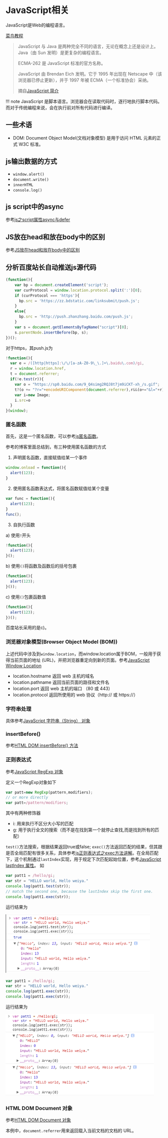# JavaScript相关

JavaScript是Web的编程语言。

[菜鸟教程](http://www.runoob.com/js/js-tutorial.html)

> JavaScript 与 Java 是两种完全不同的语言，无论在概念上还是设计上。
> Java（由 Sun 发明）是更复杂的编程语言。
>
> ECMA-262 是 JavaScript 标准的官方名称。
>
> JavaScript 由 Brendan Eich 发明。它于 1995 年出现在 Netscape 中（该浏览器已停止更新），并于 1997 年被 ECMA（一个标准协会）采纳。
>
> 摘自[JavaScript 简介](http://www.runoob.com/js/js-intro.html)

!!! note
    JavaScript 是脚本语言。浏览器会在读取代码时，逐行地执行脚本代码。而对于传统编程来说，会在执行前对所有代码进行编译。

## 一些术语

- DOM: Document Object Model(文档对象模型) 是用于访问 HTML 元素的正式 W3C 标准。

## js输出数据的方式

- `window.alert()`
- `document.write()`
- `innerHTML`
- `console.log()`

## js script中的async

参考[js之script属性async与defer](https://www.cnblogs.com/tanhehe/p/4236021.html)

## JS放在head和放在body中的区别

参考[JS放在head和放在body中的区别](http://blog.csdn.net/lumeier/article/details/46398009)

## 分析百度站长自动推送js源代码

```js
(function(){
    var bp = document.createElement('script');
    var curProtocol = window.location.protocol.split(':')[0];
    if (curProtocol === 'https'){
      bp.src = 'https://zz.bdstatic.com/linksubmit/push.js';
    }
    else{
      bp.src = 'http://push.zhanzhang.baidu.com/push.js';
    }
    var s = document.getElementsByTagName("script")[0];
    s.parentNode.insertBefore(bp, s);
})();
```

对于https，其push.js为

```js
!function(){
  var e = /([http|https]:\/\/[a-zA-Z0-9\_\.]+\.baidu\.com)/gi,
  r = window.location.href,
  t = document.referrer;
  if(!e.test(r)){
    var o = "https://sp0.baidu.com/9_Q4simg2RQJ8t7jm9iCKT-xh_/s.gif";
    t?(o += "?r="+encodeURIComponent(document.referrer),r&&(o+="&l="+r)):r&&(o+="?l="+r);
    var i=new Image;
    i.src=o
  }
}(window);
```

### 匿名函数

首先，这是一个匿名函数，可以参考[js匿名函数](https://www.cnblogs.com/jiejiejy/p/7434857.html)。

参考的博客里面总结到，有三种使用匿名函数的方式

1. 声明匿名函数，直接赋值给某一个事件

```js
window.onload = function(){
  alert(123);
}
```

2. 使用匿名函数表达式，将匿名函数赋值给某个变量

```js
var func = function(){
  alert(123);
}
func();
```

3. 自执行函数

a) 使用`!`开头

```js
!function(){
  alert(123);
}();
```

b) 使用`()`将函数及函数后的括号包裹

```js
(function(){
  alert(123);
}());
```

c) 使用`()`包裹函数值

```js
(function(){
  alert(123);
})();
```

百度站长采用的是c)。

### 浏览器对象模型(Browser Object Model (BOM))

上述代码中涉及到`window.location`，而window.location属于BOM，一般用于获得当前页面的地址 (URL)，并把浏览器重定向到新的页面。参考[JavaScript Window Location](http://www.runoob.com/js/js-window-location.html)

- location.hostname 返回 web 主机的域名
- location.pathname 返回当前页面的路径和文件名
- location.port 返回 web 主机的端口 （80 或 443）
- location.protocol 返回所使用的 web 协议（http:// 或 https://）

### 字符串处理

具体参考[JavaScript 字符串（String） 对象](http://www.runoob.com/js/js-obj-string.html)

### insertBefore()

参考[HTML DOM insertBefore() 方法](http://www.runoob.com/jsref/met-node-insertbefore.html)

### 正则表达式

参考[JavaScript RegExp 对象](http://www.runoob.com/js/js-obj-regexp.html)

定义一个RegExp对象如下

```js
var patt=new RegExp(pattern,modifiers);
// or more directly
var patt=/pattern/modifiers;
```

其中有两种修饰器

- i: 用来执行不区分大小写的匹配
- g: 用于执行全文的搜索（而不是在找到第一个就停止查找,而是找到所有的匹配）

`test()`方法搜索，根据结果返回true或false;
`exec()`方法返回匹配的结果，但其跟是否全局匹配有很多关系，具体参考[js正则表达式之exec方法讲解](http://www.jb51.net/article/31561.htm)。在全局匹配下，这个机制通过`lastIndex`实现，用于规定下次匹配起始位置，参考[JavaScript lastIndex 属性](http://www.runoob.com/jsref/jsref-lastindex-regexp.html)。
如

```js
var patt1 = /hello/gi;
var str = "HELLO world, Hello weiya."
console.log(patt1.test(str));
// match the second one, because the lastIndex skip the first one.
console.log(patt1.exec(str));
```
运行结果为

![](regexp_res1.PNG)

```js
var patt1 = /hello/gi;
var str = "HELLO world, Hello weiya."
console.log(patt1.exec(str));
console.log(patt1.exec(str));
```
运行结果为

![](regexp_res2.PNG)

### HTML DOM Document 对象

参考[HTML DOM Document 对象](http://www.runoob.com/jsref/dom-obj-document.html)

本例中，`document.referrer`用来返回载入当前文档的文档的 URL。
